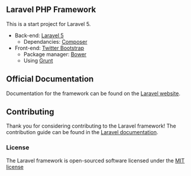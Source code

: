 ## Laravel PHP Framework

This is a start project for Laravel 5.

* Back-end: [Laravel 5](http://laravel.com)
	* Dependancies: [Composer](https://getcomposer.org/)
* Front-end: [Twitter Bootstrap](http://getbootstrap.com/)
	* Package manager: [Bower](http://bower.io/)
	* Using [Grunt](http://gruntjs.com/)

## Official Documentation

Documentation for the framework can be found on the [Laravel website](http://laravel.com/docs).

## Contributing

Thank you for considering contributing to the Laravel framework! The contribution guide can be found in the [Laravel documentation](http://laravel.com/docs/contributions).

### License

The Laravel framework is open-sourced software licensed under the [MIT license](http://opensource.org/licenses/MIT)
